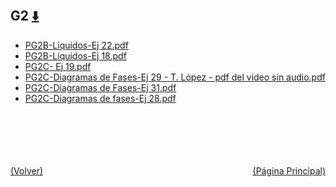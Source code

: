 
<html>
<body>
<h2>G2 <a href="https://downgit.github.io/#/home?url=https://github.com/Apuntes-FIUBA/Apuntes-Electronica/tree/main/83 - Química/8301 - Quimica/Guias de Problemas/Problemas Resueltos/G2" style="font-size:20px">  ⬇️ </a></h2>
<ul>
    <li><a href="PG2B-Liquidos-Ej 22.pdf">PG2B-Liquidos-Ej 22.pdf</a></li>
    <li><a href="PG2B-Líquidos-Ej 18.pdf">PG2B-Líquidos-Ej 18.pdf</a></li>
    <li><a href="PG2C- Ej 19.pdf">PG2C- Ej 19.pdf</a></li>
    <li><a href="PG2C-Diagramas de Fases-Ej 29 - T. López - pdf del video sin audio.pdf">PG2C-Diagramas de Fases-Ej 29 - T. López - pdf del video sin audio.pdf</a></li>
    <li><a href="PG2C-Diagramas de Fases-Ej 31.pdf">PG2C-Diagramas de Fases-Ej 31.pdf</a></li>
    <li><a href="PG2C-Diagramas de fases-Ej 28.pdf">PG2C-Diagramas de fases-Ej 28.pdf</a></li>
</ul>
</body>
</html>

<br><br><br><br><br><a href="../" style="float: left">(Volver)</a> <a href="https://apuntes-fiuba.github.io/Apuntes-Electronica" style="float: right">(Página Principal)</a>

